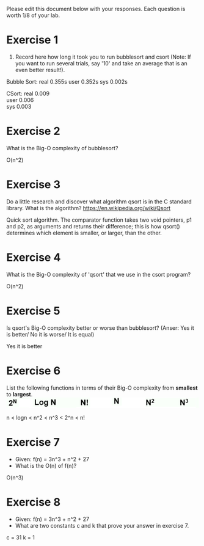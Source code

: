 Please edit this document below with your responses. Each question is worth 1/8 of your lab.

# Exercise 1

1. Record here how long it took you to run bubblesort and csort (Note: If you want to run several trials, say '10' and take an average that is an even better result!).

Bubble Sort:
real 0.355s
user 0.352s
sys 0.002s

CSort:
real 0.009	
user 0.006	
sys 0.003

# Exercise 2

What is the Big-O complexity of bubblesort?

O(n^2)

# Exercise 3

Do a little research and discover what algorithm qsort is in the C standard library. What is the algorithm? https://en.wikipedia.org/wiki/Qsort

Quick sort algorithm.
The comparator function takes two void pointers, p1 and p2, as arguments and returns their difference; this is how qsort() determines which element is smaller, or larger, than the other.

# Exercise 4

What is the Big-O complexity of 'qsort' that we use in the csort program?

O(n^2)

# Exercise 5

Is qsort's Big-O complexity better or worse than bubblesort? (Anser: Yes it is better/ No it is worse/ It is equal)

Yes it is better

# Exercise 6

List the following functions in terms of their Big-O complexity from **smallest** to **largest**.
<img src="./media/bigo.jpg"/>

n < logn < n^2 < n^3 < 2^n < n!

# Exercise 7

- Given: f(n) = 3n^3 + n^2 + 27
- What is the O(n) of f(n)?

O(n^3)

# Exercise 8

- Given: f(n) = 3n^3 + n^2 + 27
- What are two constants c and k that prove your answer in exercise 7.

c = 31
k = 1
